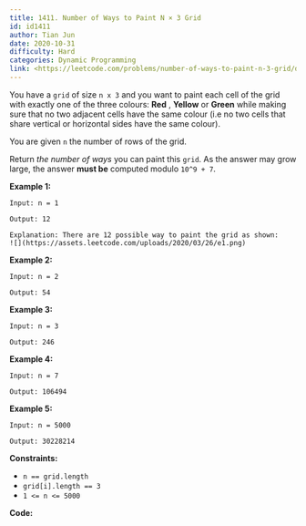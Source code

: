 ```yaml
---
title: 1411. Number of Ways to Paint N × 3 Grid
id: id1411
author: Tian Jun
date: 2020-10-31
difficulty: Hard
categories: Dynamic Programming
link: <https://leetcode.com/problems/number-of-ways-to-paint-n-3-grid/description/>
---
```


You have a `grid` of size `n x 3` and you want to paint each cell of the grid
with exactly one of the three colours: **Red** , **Yellow** or **Green**
while making sure that no two adjacent cells have the same colour (i.e no two
cells that share vertical or horizontal sides have the same colour).

You are given `n` the number of rows of the grid.

Return _the number of ways_ you can paint this `grid`. As the answer may grow
large, the answer **must be** computed modulo `10^9 + 7`.



**Example 1:**
            
	Input: n = 1    
	Output: 12    
	Explanation: There are 12 possible way to paint the grid as shown:    ![](https://assets.leetcode.com/uploads/2020/03/26/e1.png)    

**Example 2:**
            
	Input: n = 2    
	Output: 54    

**Example 3:**
            
	Input: n = 3    
	Output: 246    

**Example 4:**
            
	Input: n = 7    
	Output: 106494    

**Example 5:**
            
	Input: n = 5000    
	Output: 30228214    



**Constraints:**

  * `n == grid.length`
  * `grid[i].length == 3`
  * `1 <= n <= 5000`


**Code:**
